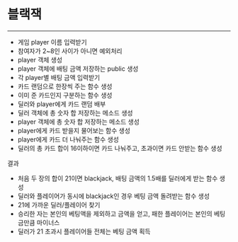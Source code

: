 # 블랙잭
---
* 게임 player 이름 입력받기
* 참여자가 2~8인 사이가 아니면 예외처리
* player 객체 생성
* player 객체에 배팅 금액 저장하는 public 생성
* 각 player별 배팅 금액 입력받기
* 카드 랜덤으로 한장씩 주는 함수 생성
* 이미 준 카드인지 구분하는 함수 생성
* 딜러와 player에게 카드 랜덤 배부
* 딜러 객체에 총 숫자 합 저장하는 메소드 생성
* player 객체에 총 숫자 합 저장하는 메소드 생성
* player에게 카드 받을지 물어보는 함수 생성
* player에게 카드 더 나눠주는 함수 생성
* 딜러의 총 카드 합이 16이하이면 카드 나눠주고, 초과이면 카드 안받는 함수 생성

결과
* 처음 두 장의 합이 21이면 blackjack, 배팅 금액의 1.5배를 딜러에게 받는 함수 생성
* 딜러와 플레이어가 동시에 blackjack인 경우 베팅 금액 돌려받는 함수 생성
* 21에 가까운 딜러/플레이어 찾기
* 승리한 자는 본인의 베팅액을 제외하고 금액을 얻고, 패한 플레이어는 본인의 베팅금만큼 마이너스
* 딜러가 21 초과시 플레이어들 전체는 베팅 금액 획득
